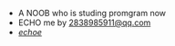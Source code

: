 - A NOOB who is studing promgram now
- ECHO me by 2838985911@qq.com
- *[echoe](www.echoes.work)*

<!---
Echo-xzp/Echo-xzp is a ✨ special ✨ repository because its `README.md` (this file) appears on your GitHub profile.
You can click the Preview link to take a look at your changes.
--->
